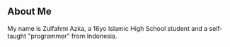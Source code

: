 ## About Me

My name is Zulfahmi Azka, a 16yo Islamic High School student and a self-taught "programmer" from Indonesia.
